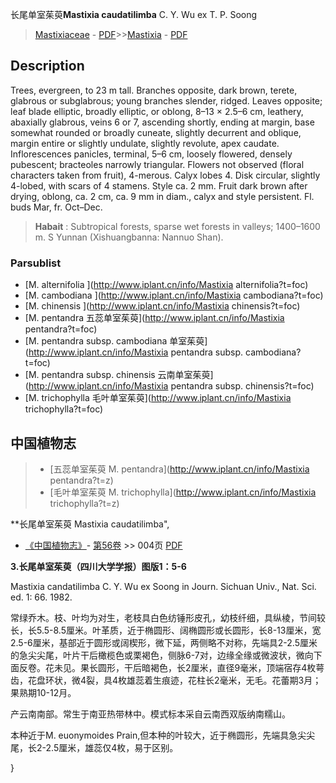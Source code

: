 长尾单室茱萸**Mastixia caudatilimba** C. Y. Wu ex T. P. Soong

> [Mastixiaceae](http://www.iplant.cn/info/Mastixiaceae?t=foc) - [PDF](http://www.iplant.cn/foc/pdf/Mastixiaceae.pdf)>>[Mastixia](http://www.iplant.cn/info/Mastixia?t=foc) - [PDF](http://www.iplant.cn/foc/pdf/Mastixia.pdf)

## Description

Trees, evergreen, to 23 m tall. Branches opposite, dark brown, terete, glabrous or subglabrous; young branches slender, ridged. Leaves opposite; leaf blade elliptic, broadly elliptic, or oblong, 8–13 × 2.5–6 cm, leathery, abaxially glabrous, veins 6 or 7, ascending shortly, ending at margin, base somewhat rounded or broadly cuneate, slightly decurrent and oblique, margin entire or slightly undulate, slightly revolute, apex caudate. Inflorescences panicles, terminal, 5–6 cm, loosely flowered, densely pubescent; bracteoles narrowly triangular. Flowers not observed (floral characters taken from fruit), 4-merous. Calyx lobes 4. Disk circular, slightly 4-lobed, with scars of 4 stamens. Style ca. 2 mm. Fruit dark brown after drying, oblong, ca. 2 cm, ca. 9 mm in diam., calyx and style persistent. Fl. buds Mar, fr. Oct–Dec.

> **Habait** : 
> Subtropical forests, sparse wet forests in valleys; 1400–1600 m. S Yunnan (Xishuangbanna: Nannuo Shan).

### Parsublist

* [M.  alternifolia  ](http://www.iplant.cn/info/Mastixia alternifolia?t=foc)
* [M.  cambodiana  ](http://www.iplant.cn/info/Mastixia cambodiana?t=foc)
* [M.  chinensis  ](http://www.iplant.cn/info/Mastixia chinensis?t=foc)
* [M.  pentandra  五蕊单室茱萸](http://www.iplant.cn/info/Mastixia pentandra?t=foc)
* [M.  pentandra subsp. cambodiana  单室茱萸](http://www.iplant.cn/info/Mastixia pentandra subsp. cambodiana?t=foc)
* [M.  pentandra subsp. chinensis  云南单室茱萸](http://www.iplant.cn/info/Mastixia pentandra subsp. chinensis?t=foc)
* [M.  trichophylla  毛叶单室茱萸](http://www.iplant.cn/info/Mastixia trichophylla?t=foc)

## 中国植物志

> * [五蕊单室茱萸  M.  pentandra](http://www.iplant.cn/info/Mastixia pentandra?t=z)
> * [毛叶单室茱萸  M.  trichophylla](http://www.iplant.cn/info/Mastixia trichophylla?t=z)

**长尾单室茱萸 Mastixia caudatilimba",

* [《中国植物志》](http://www.iplant.cn/frps)- [第56卷](http://www.iplant.cn/frps/vol/56) >> 004页 [PDF](http://www.iplant.cn/frps/pdf/56/004.pdf)

**3.长尾单室茱萸（四川大学学报）图版1：5-6**

Mastixia candatilimba C. Y. Wu ex Soong in Journ. Sichuan Univ., Nat. Sci. ed. 1: 66. 1982.

常绿乔木。枝、叶均为对生，老枝具白色纺锤形皮孔，幼枝纤细，具纵棱，节间较长，长5.5-8.5厘米。叶革质，近于椭圆形、阔椭圆形或长圆形，长8-13厘米，宽2.5-6厘米，基部近于圆形或阔楔形，微下延，两侧略不对称，先端具2-2.5厘米的急尖尖尾，叶片干后橄榄色或栗褐色，侧脉6-7对，边缘全缘或微波状，微向下面反卷。花未见。果长圆形，干后暗褐色，长2厘米，直径9毫米，顶端宿存4枚萼齿，花盘环状，微4裂，具4枚雄蕊着生痕迹，花柱长2毫米，无毛。花蕾期3月；果熟期10-12月。

产云南南部。常生于南亚热带林中。模式标本采自云南西双版纳南糯山。

本种近于M. euonymoides Prain,但本种的叶较大，近于椭圆形，先端具急尖尖尾，长2-2.5厘米，雄蕊仅4枚，易于区别。

}